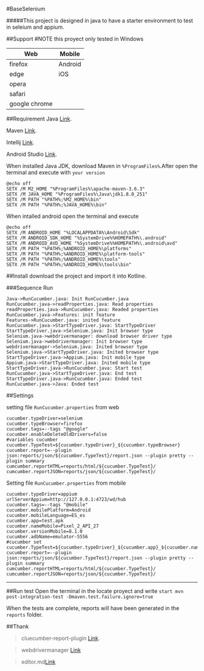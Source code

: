 #BaseSelenium 

#####This project is designed in java to have a starter environment to test in seleium and appium.

##Support
	#NOTE this proyect only tested in Windows

Web  | Mobile
------------- | -------------
firefox  | Android
edge  | iOS
opera  |  
safari |  
google chrome  |  

##Requirement 
Java [Link](https://www.oracle.com/java/technologies/javase/javase-jdk8-downloads.html).

Maven [Link](https://maven.apache.org/download.cgi).

Intellij [Link](https://www.jetbrains.com/idea/download/).

Android Studio [Link](https://developer.android.com/studio).

When installed Java JDK, download Maven in `%ProgramFiles%`.After open the terminal and execute with  `your version`

	@echo off
	SETX /M M2_HOME "%ProgramFiles%\apache-maven-3.6.3"
	SETX /M JAVA_HOME "%ProgramFiles%\Java\jdk1.8.0_251"
	SETX /M PATH "%PATH%;%M2_HOME%\bin"
	SETX /M PATH "%PATH%;%JAVA_HOME%\bin"

When intalled android open the terminal and execute

	@echo off
	SETX /M ANDROID_HOME "%LOCALAPPDATA%\Android\Sdk"
	SETX /M ANDROID_SDK_HOME "%SystemDrive%%HOMEPATH%\.android"
	SETX /M ANDROID_AVD_HOME "%SystemDrive%%HOMEPATH%\.android\avd"
	SETX /M PATH "%PATH%;%ANDROID_HOME%\platforms"
	SETX /M PATH "%PATH%;%ANDROID_HOME%\platform-tools"
	SETX /M PATH "%PATH%;%ANDROID_HOME%\tools"
	SETX /M PATH "%PATH%;%ANDROID_HOME%\tools\bin"

##Install
download the project and import it into Kotline.

###Sequence Run
                    
```seq
Java->RunCucumber.java: Init RunCucumber.java
RunCucumber.java->readProperties.java: Read properties
readProperties.java->RunCucumber.java: Readed properties
RunCucumber.java->Features: init feature
Features->RunCucumber.java: inited feature
RunCucumber.java->StartTypeDriver.java: StartTypeDriver
StartTypeDriver.java->Selenium.java: Init browser type
Selenium.java->webdrivermanager: download browser driver type
Selenium.java->webdrivermanager: Init browser type
webdrivermanager->Selenium.java: Inited browser type
Selenium.java->StartTypeDriver.java: Inited browser type
StartTypeDriver.java->Appium.java: Init mobile type
Appium.java->StartTypeDriver.java: Inited mobile type
StartTypeDriver.java->RunCucumber.java: Start test
RunCucumber.java->StartTypeDriver.java: End test
StartTypeDriver.java->RunCucumber.java: Ended test
RunCucumber.java->Java: Ended test
```

##Settings

setting file  `RunCucumber.properties` from web

	cucumber.typeDriver=selenium
	cucumber.typeBrowser=firefox
	cucumber.tags=--tags "@google"
	cucumber.enableDeleteOldDrivers=false
	#variables cucumber
	cucumber.TypeTest=${cucumber.typeDriver}_${cucumber.typeBrowser}
	cucumber.report=--plugin json:reports/json/${cucumber.TypeTest}/report.json --plugin pretty --plugin summary
	cumcumber.reportHTML=reports/html/${cucumber.TypeTest}/
	cumcumber.reportJSON=reports/json/${cucumber.TypeTest}/

Setting file  `RunCucumber.properties` from mobile

	cucumber.typeDriver=appium
	urlServerAppium=http://127.0.0.1:4723/wd/hub
	cucumber.tags=--tags "@mobile"
	cucumber.mobilePlatform=Android
	cucumber.mobileLanguage=ES_es
	cucumber.app=test.apk
	cucumber.nameMobile=Pixel_2_API_27
	cucumber.versionMobile=8.1.0
	cucumber.adbName=emulator-5556
	#cucumber set
	cucumber.TypeTest=${cucumber.typeDriver}_${cucumber.app}_${cucumber.nameMobile}
	cucumber.report=--plugin json:reports/json/${cucumber.TypeTest}/report.json --plugin pretty --plugin summary
	cumcumber.reportHTML=reports/html/${cucumber.TypeTest}/
	cumcumber.reportJSON=reports/json/${cucumber.TypeTest}/
    
    
----
##Run test
Open the terminal in the locate proyect and write
`start mvn post-integration-test -Dmaven.test.failure.ignore=true`

When the tests are complete, reports will have been generated in the  `reports` folder.

##Thank
>cluecumber-report-plugin [Link](https://github.com/trivago/cluecumber-report-plugin).

>webdrivermanager [Link](https://github.com/bonigarcia/webdrivermanager)

>editor.md[Link](https://pandao.github.io/editor.md/en.html)



